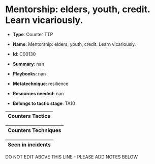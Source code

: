 # Mentorship: elders, youth, credit. Learn vicariously.

* **Type**: Counter TTP

* **Name**: Mentorship: elders, youth, credit. Learn vicariously.

* **Id**: C00130

* **Summary**: nan

* **Playbooks**: nan

* **Metatechnique**: resilience

* **Resources needed:** nan

* **Belongs to tactic stage**: TA10


| Counters Tactics |
| ---------------- |



| Counters Techniques |
| ------------------- |



| Seen in incidents |
| ----------------- |

DO NOT EDIT ABOVE THIS LINE - PLEASE ADD NOTES BELOW